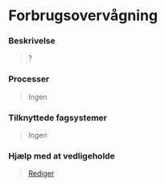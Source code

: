 # Forbrugsovervågning

### Beskrivelse

> ?

### Processer

> Ingen

### Tilknyttede fagsystemer

> Ingen

### Hjælp med at vedligeholde

> [Rediger](https://github.com/FMDatahub/Portal/blob/main/docs/Moduler/Energistyring/Forbrugsovervaagning.md)
